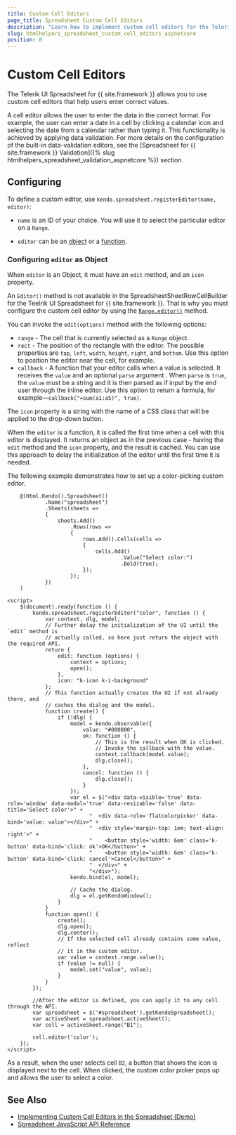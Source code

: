 ```yaml
---
title: Custom Cell Editors
page_title: Spreadsheet Custom Cell Editors
description: "Learn how to implement custom cell editors for the Telerik UI Spreadsheet component for {{ site.framework }}."
slug: htmlhelpers_spreadsheet_custom_cell_editors_aspnetcore
position: 8
---
```


# Custom Cell Editors

The Telerik UI Spreadsheet for {{ site.framework }} allows you to use custom cell editors that help users enter correct values.

A cell editor allows the user to enter the data in the correct format. For example, the user can enter a date in a cell by clicking a calendar icon and selecting the date from a calendar rather than typing it. This functionality is achieved by applying data validation. For more details on the configuration of the built-in data-validation editors, see the [Spreadsheet for {{ site.framework }} Validation]({% slug htmlhelpers_spreadsheet_validation_aspnetcore %}) section.

## Configuring
To define a custom editor, use `kendo.spreadsheet.registerEditor(name, editor)`:
 *  `name` is an ID of your choice. You will use it to select the particular editor on a `Range`. 
 
 *  `editor` can be an [object](#configuring-editor-as-object) or a [function](#configuring-editor-as-function). 
 
 ### Configuring `editor` as Object
 
 When `editor` is an Object, it must have an `edit` method, and an `icon` property. 
 
 An `Editor()` method is not available in the SpreadsheetSheetRowCellBuilder for the Teelrik UI Spreadsheet for {{ site.framework }}. That is why you must configure the custom cell editor by using the [`Range.editor()`](https://docs.telerik.com/kendo-ui/api/javascript/spreadsheet/range/methods/editor) method.

You can invoke the `edit(options)` method with the following options:
* `range` - The cell that is currently selected as a `Range` object.
* `rect` - The position of the rectangle with the editor. The possible properties are `top`, `left`, `width`, `height`, `right`, and `bottom`. Use this option to position the editor near the cell, for example.
* `callback` - A function that your editor calls when a value is selected. It receives the `value` and an optional `parse` argument . When `parse` is `true`, the `value` must be a string and it is then parsed as if input by the end user through the inline editor. Use this option to return a formula, for example&mdash;`callback("=sum(a1:a5)", true)`.

The `icon` property is a string with the name of a CSS class that will be applied to the drop-down button.

When the `editor` is a function, it is called the first time when a cell with this editor is displayed. It returns an object as in the previous case - having the `edit` method and the `icon` property, and the result is cached. You can use this approach to delay the initialization of the editor until the first time it is needed.

The following example demonstrates how to set up a color-picking custom editor.

```HtmlHelper
    @(Html.Kendo().Spreadsheet()
            .Name("spreadsheet")
            .Sheets(sheets =>
            {
                sheets.Add()
                    .Rows(rows =>
                    {
                        rows.Add().Cells(cells =>
                        {
                            cells.Add()
                                    .Value("Select color:")
                                    .Bold(true);
                        });
                    });
            })
    )

<script>
    $(document).ready(function () {
        kendo.spreadsheet.registerEditor("color", function () {
            var context, dlg, model;
            // Further delay the initialization of the UI until the `edit` method is
            // actually called, so here just return the object with the required API.
            return {
                edit: function (options) {
                    context = options;
                    open();
                },
                icon: "k-icon k-i-background"
            };
            // This function actually creates the UI if not already there, and
            // caches the dialog and the model.
            function create() {
                if (!dlg) {
                    model = kendo.observable({
                        value: "#000000",
                        ok: function () {
                            // This is the result when OK is clicked.
                            // Invoke the callback with the value.
                            context.callback(model.value);
                            dlg.close();
                        },
                        cancel: function () {
                            dlg.close();
                        }
                    });
                    var el = $("<div data-visible='true' data-role='window' data-modal='true' data-resizable='false' data-title='Select color'>" +
                          "  <div data-role='flatcolorpicker' data-bind='value: value'></div>" +
                          "  <div style='margin-top: 1em; text-align: right'>" +
                          "    <button style='width: 6em' class='k-button' data-bind='click: ok'>OK</button>" +
                          "    <button style='width: 6em' class='k-button' data-bind='click: cancel'>Cancel</button>" +
                          "  </div>" +
                          "</div>");
                    kendo.bind(el, model);

                    // Cache the dialog.
                    dlg = el.getKendoWindow();
                }
            }
            function open() {
                create();
                dlg.open();
                dlg.center();
                // If the selected cell already contains some value, reflect
                // it in the custom editor.
                var value = context.range.value();
                if (value != null) {
                    model.set("value", value);
                }
            }
        });

        //After the editor is defined, you can apply it to any cell through the API.
        var spreadsheet = $('#spreadsheet').getKendoSpreadsheet();
        var activeSheet = spreadsheet.activeSheet();
        var cell = activeSheet.range("B1");

        cell.editor('color');
    });
</script>
```

As a result, when the user selects cell `B2`, a button that shows the icon is displayed next to the cell. When clicked, the custom color picker pops up and allows the user to
select a color.

## See Also

* [Implementing Custom Cell Editors in the Spreadsheet (Demo)](https://demos.telerik.com/kendo-ui/spreadsheet/custom-editors)
* [Spreadsheet JavaScript API Reference](/api/javascript/ui/spreadsheet)
